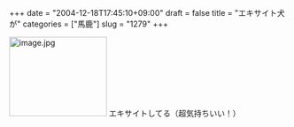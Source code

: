 +++
date = "2004-12-18T17:45:10+09:00"
draft = false
title = "エキサイト犬が"
categories = ["馬鹿"]
slug = "1279"
+++

<img src="http://ieiriblog.jugem.cc/?image=4090" class="pict" width="176" height="144" alt="image.jpg" />
エキサイトしてる（超気持ちいい！）
